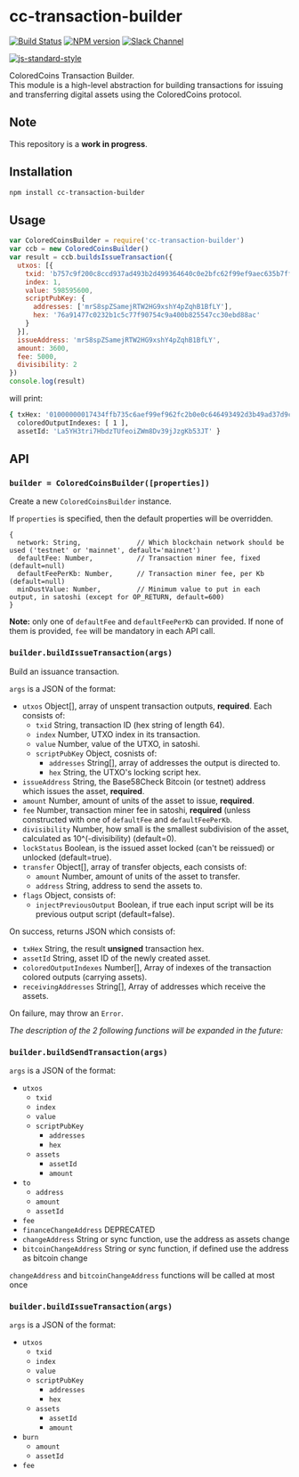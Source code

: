 # cc-transaction-builder
[![Build Status][travis-image]][travis-url] [![NPM version][npm-image]][npm-url] [![Slack Channel][slack-image]][slack-url]

[![js-standard-style](https://cdn.rawgit.com/feross/standard/master/badge.svg)](https://github.com/feross/standard)

ColoredCoins Transaction Builder.<br>
This module is a high-level abstraction for building transactions for issuing and transferring digital assets using the ColoredCoins protocol.

## Note
This repository is a **work in progress**.

## Installation

```sh
npm install cc-transaction-builder
```

## Usage

```js
var ColoredCoinsBuilder = require('cc-transaction-builder')
var ccb = new ColoredCoinsBuilder()
var result = ccb.buildsIssueTransaction({
  utxos: [{
    txid: 'b757c9f200c8ccd937ad493b2d499364640c0e2bfc62f99ef9aec635b7ff3474',
    index: 1,
    value: 598595600,
    scriptPubKey: {
      addresses: ['mrS8spZSamejRTW2HG9xshY4pZqhB1BfLY'],
      hex: '76a91477c0232b1c5c77f90754c9a400b825547cc30ebd88ac'
    }
  }],
  issueAddress: 'mrS8spZSamejRTW2HG9xshY4pZqhB1BfLY',
  amount: 3600,
  fee: 5000,
  divisibility: 2
})
console.log(result)
```

will print:

```sh
{ txHex: '01000000017434ffb735c6aef99ef962fc2b0e0c646493492d3b49ad37d9ccc800f2c957b70100000000ffffffff020000000000000000096a074343020522425088c4ad23000000001976a91477c0232b1c5c77f90754c9a400b825547cc30ebd88ac00000000',
  coloredOutputIndexes: [ 1 ],
  assetId: 'La5YH3tri7HbdzTUfeoiZWm8Dv39jJzgKb53JT' }
```

## API

### `builder = ColoredCoinsBuilder([properties])`

Create a new `ColoredCoinsBuilder` instance.

If `properties` is specified, then the default properties will be overridden.

```
{
  network: String,              // Which blockchain network should be used ('testnet' or 'mainnet', default='mainnet')
  defaultFee: Number,           // Transaction miner fee, fixed (default=null)
  defaultFeePerKb: Number,      // Transaction miner fee, per Kb (default=null)
  minDustValue: Number,         // Minimum value to put in each output, in satoshi (except for OP_RETURN, default=600)
}
```

**Note:** only one of `defaultFee` and `defaultFeePerKb` can provided.
If none of them is provided, `fee` will be mandatory in each API call.

### `builder.buildIssueTransaction(args)`

Build an issuance transaction.

`args` is a JSON of the format:

- `utxos`              Object[], array of unspent transaction outputs, **required**. Each consists of:
  - `txid`             String, transaction ID (hex string of length 64).
  - `index`            Number, UTXO index in its transaction.
  - `value`            Number, value of the UTXO, in satoshi.
  - `scriptPubKey`     Object, cosnists of:
    - `addresses`      String[], array of addresses the output is directed to.
    - `hex`            String, the UTXO's locking script hex.
- `issueAddress`       String, the Base58Check Bitcoin (or testnet) address which issues the asset, **required**.
- `amount`             Number, amount of units of the asset to issue, **required**.
- `fee`                Number, transaction miner fee in satoshi, **required** (unless constructed with one of `defaultFee` and `defaultFeePerKb`.
- `divisibility`       Number, how small is the smallest subdivision of the asset, calculated as 10^(-divisibility) (default=0).
- `lockStatus`         Boolean, is the issued asset locked (can't be reissued) or unlocked (default=true).
- `transfer`           Object[], array of transfer objects, each consists of:
  - `amount`           Number, amount of units of the asset to transfer.
  - `address`          String, address to send the assets to.
- `flags`              Object, consists of:
  - `injectPreviousOutput` Boolean, if true each input script will be its previous output script (default=false).

On success, returns JSON which consists of:

- `txHex`                String, the result **unsigned** transaction hex.
- `assetId`              String, asset ID of the newly created asset.
- `coloredOutputIndexes` Number[], Array of indexes of the transaction colored outputs (carrying assets).
- `receivingAddresses`   String[], Array of addresses which receive the assets.

On failure, may throw an `Error`.

*The description of the 2 following functions will be expanded in the future:*

### `builder.buildSendTransaction(args)`

`args` is a JSON of the format:

- `utxos`
  - `txid`
  - `index`
  - `value`
  - `scriptPubKey`
    - `addresses`
    - `hex`
  - `assets`
    - `assetId`
    - `amount`
- `to`
  - `address`
  - `amount`
  - `assetId`
- `fee`
- `financeChangeAddress` DEPRECATED
- `changeAddress`  String or sync function, use the address as assets change
- `bitcoinChangeAddress` String or sync function, if defined use the address as bitcoin change

`changeAddress` and `bitcoinChangeAddress` functions will be called at most once

### `builder.buildIssueTransaction(args)`

`args` is a JSON of the format:

- `utxos`
  - `txid`
  - `index`
  - `value`
  - `scriptPubKey`
    - `addresses`
    - `hex`
  - `assets`
    - `assetId`
    - `amount`
- `burn`
  - `amount`
  - `assetId`
- `fee`

[npm-image]: https://badge.fury.io/js/cc-transaction-builder.svg
[npm-url]: https://npmjs.org/package/cc-transaction-builder
[travis-image]: https://travis-ci.org/Colored-Coins/cc-transaction-builder.svg?branch=master
[travis-url]: https://travis-ci.org/Colored-Coins/cc-transaction-builder
[slack-image]: http://slack.coloredcoins.org/badge.svg
[slack-url]: http://slack.coloredcoins.org
